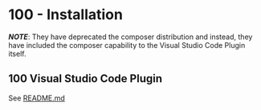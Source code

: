 # 100 - Installation

***NOTE***: They have deprecated the composer distribution and instead, they have included the composer capability to the Visual Studio Code Plugin itself.

## 100 Visual Studio Code Plugin

See [README.md](./100/README.md)
